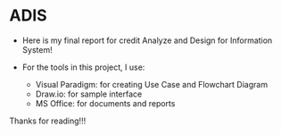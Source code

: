# ADIS

- Here is my final report for credit Analyze and Design for Information System!

- For the tools in this project, I use:
  + Visual Paradigm: for creating Use Case and Flowchart Diagram
  + Draw.io: for sample interface
  + MS Office: for documents and reports

Thanks for reading!!!
